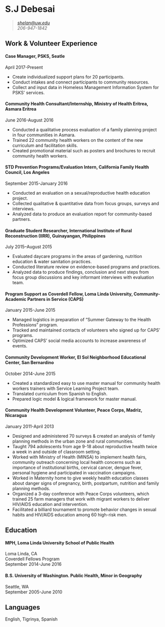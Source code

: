 # S.J Debesai  
>*shelan@uw.edu*  
>*206-947-1842*

## Work & Volunteer Experience

#### Case Manager, PSKS, Seatle  
April 2017-Present 
* Create individualized support plans for 20 participants. 
* Conduct intakes and connect participants to community resources.
* Collect and input data in Homeless Management Information System for PSKS' services.


#### Community Health Consultant/Internship, Ministry of Health Eritrea, Asmara Eritrea  
June 2016-August 2016  
* Conducted a qualitative process evaluation of a family planning project in four communities in Asmara.
* Trained 22 community health workers on the content of the new curriculum and facilitation skills.
* Created promotional material such as posters and brochures to recruit community health workers.

#### STD Prevention Programs/Evaluation Intern, California Family Health Council, Los Angeles  
September 2015-January 2016  
* Conducted an evaluation on a sexual/reproductive health education project.  
* Collected qualitative & quantitative data from focus groups, surveys and interviews.
* Analyzed data to produce an evaluation report for community-based partners.

#### Graduate Student Researcher, International Institute of Rural Reconstruction (IIRR), Guinayangan, Philippines  
July 2015–August 2015  
* Evaluated daycare programs in the areas of gardening, nutrition education & water sanitation practices.
*  Conducted literature review on evidence-based programs and practices.
*  Analyzed data to produce findings, conclusion and next steps from focus group discussions and key informant interviews with evaluation team.

#### Program Support as Coverdell Fellow, Loma Linda University, Community-Academic Partners in Service (CAPS)  
January 2015-June 2015  
*  Managed logistics in preparation of “Summer Gateway to the Health Professions” program. 
*  Tracked and maintained contacts of volunteers who signed up for CAPS’ programs. 
*  Optimized CAPS’ social media accounts to increase awareness of events. 

#### Community Development Worker, El Sol Neighborhood Educational Center, San Bernardino  
October 2014-June 2015  
* Created a standardized easy to use master manual for community health workers trainers with Service Learning Project team.
*  Translated curriculum from Spanish to English.
*  Prepared logic model & logical framework for master manual.

#### Community Health Development Volunteer, Peace Corps, Madriz, Nicaragua  
January 2011-April 2013  
* Designed and administered 70 surveys & created an analysis of family planning methods in the urban zone and rural communities.
* Taught 794 adolescents from age 9-18 about reproductive health twice a week in and  outside of classroom setting. 
* Worked with Ministry of Health (MINSA) to implement health fairs, community outreach concerning local health concerns such as importance of institutional births, cervical cancer, dengue fever, personal hygiene and participated in vaccination campaigns.
* Worked in Maternity home to give weekly health education classes about danger signs of pregnancy, birth, postpartum, nutrition and family planning methods.
* Organized a 3-day conference with Peace Corps volunteers, which trained 25 farm managers that work with migrant workers to deliver HIV/AIDS education and intervention.
* Facilitated a billiard tournament to promote behavior changes in sexual habits and HIV/AIDS education among 60 high-risk men.

## Education  
#### MPH, Loma Linda University School of Public Health  
Loma Linda, CA  
Coverdell Fellows Program  
September 2014-June 2016

#### B.S. University of Washington. Public Health, Minor in Geography  
Seattle, WA  
September 2005-June 2010

## Languages  
English, Tigrinya, Spanish 
